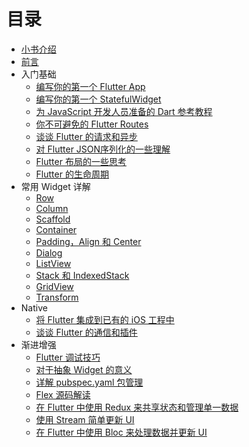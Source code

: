 # 目录

* [小书介绍](../README.md)
* [前言](./preface.md)
* 入门基础
  * [编写你的第一个 Flutter App](./basics/u_f_app.md)
  * [编写你的第一个 StatefulWidget](./basics/u_t_statefulwidget.md)
  * [为 JavaScript 开发人员准备的 Dart 参考教程](./basics/u_t_javascript.md)
  * [你不可避免的 Flutter Routes](./basics/u_f_routes.md)
  * [谈谈 Flutter 的请求和异步](./basics/u_h_async.md)
  * [对 Flutter JSON序列化的一些理解](./basics/u_s_json.md)
  * [Flutter 布局的一些思考](./basics/u_f_layout.md)
  * [Flutter 的生命周期](./basics/u_cycle.md)
* 常用 Widget 详解
  * [Row](./widget/row.md)
  * [Column](./widget/column.md)
  * [Scaffold](./widget/scaffold.md)
  * [Container](./widget/container.md)
  * [Padding，Align 和 Center](./widget/paddingaligncenter.md)
  * [Dialog](./widget/dialog.md)
  * [ListView](./widget/listview.md)
  * [Stack 和 IndexedStack](./widget/stack.md)
  * [GridView](./widget/gridview.md)
  * [Transform](./widget/transform.md)
* Native
  * [将 Flutter 集成到已有的 iOS 工程中](./native/integrated_ios_flutter.md)
  * [谈谈 Flutter 的通信和插件](./native/bridge_ios.md)
* 渐进增强
  * [Flutter 调试技巧](./upday/debug.md)
  * [对于抽象 Widget 的意义](./upday/mix.md)
  * [详解 pubspec.yaml 包管理](./upday/package_manage.md)
  * [Flex 源码解读](./upday/flex.md)
  * [在 Flutter 中使用 Redux 来共享状态和管理单一数据](./upday/redux.md)
  * [使用 Stream 简单更新 UI](./upday/stream.md)
  * [在 Flutter 中使用 Bloc 来处理数据并更新 UI](./upday/bloc.md)